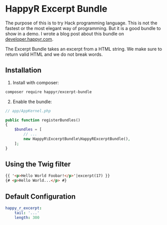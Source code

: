 HappyR Excerpt Bundle
=====================

The purpose of this is to try Hack programming language. This is not the fastest or the most elegant way
of programming. But it is a good bundle to show in a demo. I wrote a blog post about this bundle on [developer.happyr.com](http://developer.happyr.com/symfony-excerpt-bundle-using-hack).

The Excerpt Bundle takes an excerpt from a HTML string. We make sure to return valid HTML and we do not break words.

## Installation

1. Install with composer:

```bash
composer require happyr/excerpt-bundle
```

2. Enable the bundle:

```php
// app/AppKernel.php

public function registerBundles()
{
    $bundles = [
        // ...
        new HappyR\ExcerptBundle\HappyRExcerptBundle(),
    ];
}
```


## Using the Twig filter

```html
{{ '<p>Hello World Foobar!</p>'|excerpt(17) }} 
{# <p>Hello World...</p> #}
```

## Default Configuration

```yaml
happy_r_excerpt:
    tail: '...'
    length: 300
```
